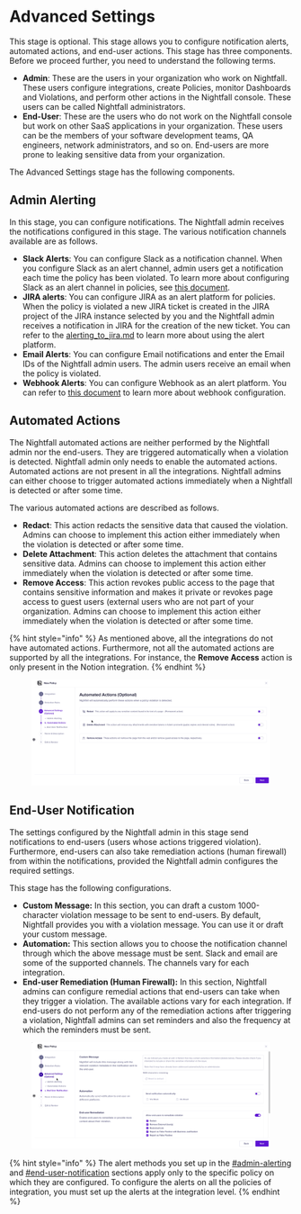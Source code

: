 # Advanced Settings

This stage is optional. This stage allows you to configure notification alerts, automated actions, and end-user actions. This stage has three components. Before we proceed further, you need to understand the following terms.&#x20;

* **Admin**: These are the users in your organization who work on Nightfall. These users configure integrations, create Policies, monitor Dashboards and Violations, and perform other actions in the Nightfall console. These users can be called Nightfall administrators.
* **End-User**: These are the users who do not work on the Nightfall console but work on other SaaS applications in your organization. These users can be the members of your software development teams, QA engineers, network administrators, and so on. End-users are more prone to leaking sensitive data from your organization.

The Advanced Settings stage has the following components.&#x20;

## Admin Alerting

In this stage, you can configure notifications. The Nightfall admin receives the notifications configured in this stage. The various notification channels available are as follows.&#x20;

* **Slack Alerts**: You can configure Slack as a notification channel. When you configure Slack as an alert channel, admin users get a notification each time the policy has been violated. To learn more about configuring Slack as an alert channel in policies, see [this document](https://help.nightfall.ai/nightfall-ai/detection/setting-up-slack-as-an-alert-channel-in-nightfall#_l6ppz15uwzsh).
* **JIRA alerts**: You can configure JIRA as an alert platform for policies. When the policy is violated a new JIRA ticket is created in the JIRA project of the JIRA instance selected by you and the Nightfall admin receives a notification in JIRA for the creation of the new ticket. You can refer to the [alerting\_to\_jira.md](../../nightfall_alert_platform/alerting_to_jira.md "mention") to learn more about using the alert platform.
* **Email Alerts**: You can configure Email notifications and enter the Email IDs of the Nightfall admin users. The admin users receive an email when the policy is violated.
* **Webhook Alerts**: You can configure Webhook as an alert platform. You can refer to [this document](https://help.nightfall.ai/nightfall-ai/operationalizing-dlp/integrating-with-security-tools/integrating-with-siem#configuring-outgoing-webhooks) to learn more about webhook configuration.&#x20;

## Automated Actions

The Nightfall automated actions are neither performed by the Nightfall admin nor the end-users. They are triggered automatically when a violation is detected. Nightfall admin only needs to enable the automated actions. Automated actions are not present in all the integrations. Nightfall admins can either choose to trigger automated actions immediately when a Nightfall is detected or after some time.&#x20;

The various automated actions are described as follows.

* **Redact**: This action redacts the sensitive data that caused the violation. Admins can choose to implement this action either immediately when the violation is detected or after some time.&#x20;
* **Delete Attachment**: This action deletes the attachment that contains sensitive data. Admins can choose to implement this action either immediately when the violation is detected or after some time.&#x20;
* **Remove Access**: This action revokes public access to the page that contains sensitive information and makes it private or revokes page access to guest users (external users who are not part of your organization. Admins can choose to implement this action either immediately when the violation is detected or after some time.&#x20;

{% hint style="info" %}
As mentioned above, all the integrations do not have automated actions. Furthermore, not all the automated actions are supported by all the integrations. For instance, the **Remove Access** action is only present in the Notion integration.&#x20;
{% endhint %}

<figure><img src="../../.gitbook/assets/5 (3).gif" alt=""><figcaption></figcaption></figure>

## End-User Notification

The settings configured by the Nightfall admin in this stage send notifications to end-users (users whose actions triggered violation). Furthermore, end-users can also take remediation actions (human firewall) from within the notifications, provided the Nightfall admin configures the required settings.

&#x20;This stage has the following configurations.

* **Custom Message:** In this section, you can draft a custom 1000-character violation message to be sent to end-users. By default, Nightfall provides you with a violation message. You can use it or draft your custom message.
* **Automation:** This section allows you to choose the notification channel through which the above message must be sent. Slack and email are some of the supported channels. The channels vary for each integration.&#x20;
* **End-user Remediation (Human Firewall):** In this section, Nightfall admins can configure remedial actions that end-users can take when they trigger a violation. The available actions vary for each integration. If end-users do not perform any of the remediation actions after triggering a violation, Nightfall admins can set reminders and also the frequency at which the reminders must be sent.&#x20;

<figure><img src="../../.gitbook/assets/77.gif" alt=""><figcaption></figcaption></figure>

{% hint style="info" %}
The alert methods you set up in the [#admin-alerting](advanced_settings.md#admin-alerting "mention") and [#end-user-notification](advanced_settings.md#end-user-notification "mention") sections apply only to the specific policy on which they are configured. To configure the alerts on all the policies of integration, you must set up the alerts at the integration level.&#x20;
{% endhint %}

